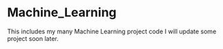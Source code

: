 # Machine_Learning
This includes my many Machine Learning project code
I will update some project soon later.
